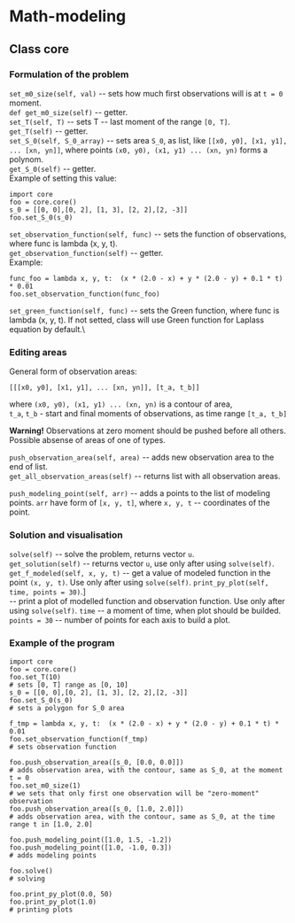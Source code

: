 # Math-modeling

## Class core
### Formulation of the problem
`set_m0_size(self, val)`
-- sets how much first observations will is at `t = 0` moment.\
`def get_m0_size(self)`
-- getter.\
`set_T(self, T)`
-- sets T -- last moment of the range `[0, T]`.\
`get_T(self)`
-- getter.\
`set_S_0(self, S_0_array)`
-- sets area `S_0`, as list, like `[[x0, y0], [x1, y1], ... [xn, yn]]`, where points `(x0, y0), (x1, y1) ... (xn, yn)` forms a polynom.\
`get_S_0(self)`
-- getter.\
Example of setting this value:

    import core
    foo = core.core()
    s_0 = [[0, 0],[0, 2], [1, 3], [2, 2],[2, -3]]
    foo.set_S_0(s_0)

`set_observation_function(self, func)`
-- sets the function of observations, where func is lambda (x, y, t).\
`get_observation_function(self)`
-- getter.\
Example:

    func_foo = lambda x, y, t:  (x * (2.0 - x) + y * (2.0 - y) + 0.1 * t) * 0.01
    foo.set_observation_function(func_foo)
    
`set_green_function(self, func)`
-- sets the Green function, where func is lambda (x, y, t). If not setted, class will use Green function for Laplass equation by default.\

### Editing areas
General form of observation areas:

    [[[x0, y0], [x1, y1], ... [xn, yn]], [t_a, t_b]]

where `(x0, y0), (x1, y1) ... (xn, yn)` is a contour of area,\
`t_a`, `t_b` - start and final moments of observations, as time range `[t_a, t_b]`

**Warning!** Observations at zero moment should be pushed before all others.\
Possible absense of areas of one of types.

`push_observation_area(self, area)`
-- adds new observation area to the end of list.\
`get_all_observation_areas(self)`
-- returns list with all observation areas.

`push_modeling_point(self, arr)`
-- adds a points to the list of modeling points. `arr` have form of `[x, y, t]`, where `x, y, t` -- coordinates of the point.

### Solution and visualisation
`solve(self)`
-- solve the problem, returns vector `u`.\
`get_solution(self)`
-- returns vector `u`, use only after using `solve(self)`.\
`get_f_modeled(self, x, y, t)`
-- get a value of modeled function in the point `(x, y, t)`. Use only after using `solve(self)`.
`print_py_plot(self, time, points = 30)`.]\
-- print a plot of modelled function and observation function. Use only after using `solve(self)`.
`time` -- a moment of time, when plot should be builded.\
`points = 30` -- number of points for each axis to build a plot.

### Example of the program

    import core
    foo = core.core()
    foo.set_T(10) 
    # sets [0, T] range as [0, 10]
    s_0 = [[0, 0],[0, 2], [1, 3], [2, 2],[2, -3]]
    foo.set_S_0(s_0) 
    # sets a polygon for S_0 area
    
    f_tmp = lambda x, y, t:  (x * (2.0 - x) + y * (2.0 - y) + 0.1 * t) * 0.01
    foo.set_observation_function(f_tmp) 
    # sets observation function
    
    foo.push_observation_area([s_0, [0.0, 0.0]])
    # adds observation area, with the contour, same as S_0, at the moment t = 0
    foo.set_m0_size(1)
    # we sets that only first one observation will be "zero-moment" observation
    foo.push_observation_area([s_0, [1.0, 2.0]])
    # adds observation area, with the contour, same as S_0, at the time range t in [1.0, 2.0]
    
    foo.push_modeling_point([1.0, 1.5, -1.2])
    foo.push_modeling_point([1.0, -1.0, 0.3])
    # adds modeling points
    
    foo.solve()
    # solving
    
    foo.print_py_plot(0.0, 50)
    foo.print_py_plot(1.0)
    # printing plots
